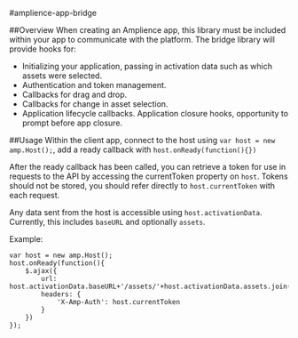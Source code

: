 #amplience-app-bridge

##Overview
When creating an Amplience app, this library must be included within your app to communicate with the platform. The bridge library will provide hooks for:

- Initializing your application, passing in activation data such as which assets were selected.
- Authentication and token management.
- Callbacks for drag and drop.
- Callbacks for change in asset selection.
- Application lifecycle callbacks. Application closure hooks, opportunity to prompt before app closure.

##Usage
Within the client app, connect to the host using `var host = new amp.Host();`, add a ready callback with `host.onReady(function(){})`


After the ready callback has been called, you can retrieve a token for use in requests to the API by accessing the currentToken property on `host`.
Tokens should not be stored, you should refer directly to `host.currentToken` with each request.


Any data sent from the host is accessible using `host.activationData`. Currently, this includes `baseURL` and optionally `assets`.


Example:

    var host = new amp.Host();
    host.onReady(function(){
        $.ajax({
            url: host.activationData.baseURL+'/assets/'+host.activationData.assets.join(','),
            headers: {
                'X-Amp-Auth': host.currentToken
            }
        })
    });
